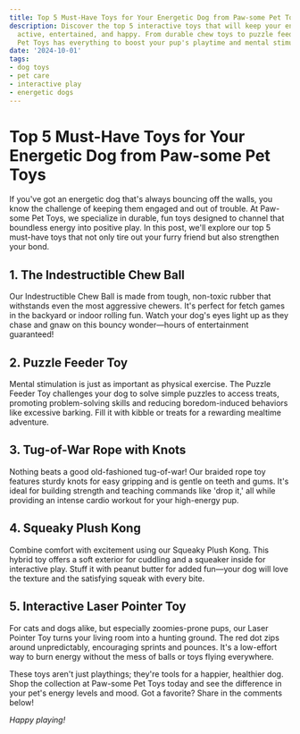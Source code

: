 ```yaml
---
title: Top 5 Must-Have Toys for Your Energetic Dog from Paw-some Pet Toys
description: Discover the top 5 interactive toys that will keep your energetic dog
  active, entertained, and happy. From durable chew toys to puzzle feeders, Paw-some
  Pet Toys has everything to boost your pup's playtime and mental stimulation.
date: '2024-10-01'
tags:
- dog toys
- pet care
- interactive play
- energetic dogs
---
```


# Top 5 Must-Have Toys for Your Energetic Dog from Paw-some Pet Toys

If you've got an energetic dog that's always bouncing off the walls, you know the challenge of keeping them engaged and out of trouble. At Paw-some Pet Toys, we specialize in durable, fun toys designed to channel that boundless energy into positive play. In this post, we'll explore our top 5 must-have toys that not only tire out your furry friend but also strengthen your bond.

## 1. The Indestructible Chew Ball

Our Indestructible Chew Ball is made from tough, non-toxic rubber that withstands even the most aggressive chewers. It's perfect for fetch games in the backyard or indoor rolling fun. Watch your dog's eyes light up as they chase and gnaw on this bouncy wonder—hours of entertainment guaranteed!

## 2. Puzzle Feeder Toy

Mental stimulation is just as important as physical exercise. The Puzzle Feeder Toy challenges your dog to solve simple puzzles to access treats, promoting problem-solving skills and reducing boredom-induced behaviors like excessive barking. Fill it with kibble or treats for a rewarding mealtime adventure.

## 3. Tug-of-War Rope with Knots

Nothing beats a good old-fashioned tug-of-war! Our braided rope toy features sturdy knots for easy gripping and is gentle on teeth and gums. It's ideal for building strength and teaching commands like 'drop it,' all while providing an intense cardio workout for your high-energy pup.

## 4. Squeaky Plush Kong

Combine comfort with excitement using our Squeaky Plush Kong. This hybrid toy offers a soft exterior for cuddling and a squeaker inside for interactive play. Stuff it with peanut butter for added fun—your dog will love the texture and the satisfying squeak with every bite.

## 5. Interactive Laser Pointer Toy

For cats and dogs alike, but especially zoomies-prone pups, our Laser Pointer Toy turns your living room into a hunting ground. The red dot zips around unpredictably, encouraging sprints and pounces. It's a low-effort way to burn energy without the mess of balls or toys flying everywhere.

These toys aren't just playthings; they're tools for a happier, healthier dog. Shop the collection at Paw-some Pet Toys today and see the difference in your pet's energy levels and mood. Got a favorite? Share in the comments below!

*Happy playing!*
